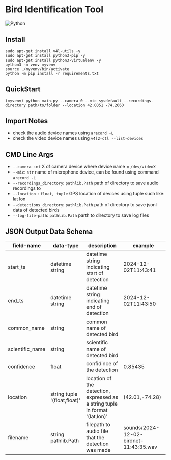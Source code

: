 # Bird Identification Tool
![Python](https://img.shields.io/static/v1?&message=Python%203.12&logo=python&labelColor=5c5c5c&color=1182c3&logoColor=white&label=%20)&nbsp;
## Install
```
sudo apt-get install v4l-utils -y
sudo apt-get install python3-pip -y
sudo apt-get install python3-virtualenv -y
python3 -m venv myvenv
source ./myvenv/bin/activate
python -m pip install -r requirements.txt
```

## QuickStart
```
(myvenv) python main.py --camera 0 --mic sysdefault --recordings-directory path/to/folder --location 42.0051 -74.2660
```
## Import Notes
- check the audio device names using ```arecord -L```
- check the video device names using ```v4l2-ctl --list-devices```

## CMD Line Args
- ```--camera```: ```int``` X of camera device where device name = ```/dev/videoX```
- ```--mic```: ```str``` name of microphone device, can be found using command ```arecord -L```
- ```--recordings_directory```: ```pathlib.Path``` path of directory to save audio recordings to
- ```--location ```: ```float, tuple``` GPS location of devices using tuple such like: lat lon
- ```--detections_directory```: ```pathlib.Path``` path of directory to save jsonl data of detected birds
- ```--log-file-path```: ```pathlib.Path``` parth to directory to save log files

## JSON Output Data Schema 
|field-name|data-type|description|example|
|----------|---------|-----------|-------|
|start_ts|datetime string|datetime string indicating start of detection|2024-12-02T11:43:41|
|end_ts|datetime string|datetime string indicating end of detection|2024-12-02T11:43:50|
|common_name|string|common name of detected bird||
|scientific_name|string|scientific name of detected bird||
|confidence|float|confidince of the detection|0.85435|
|location|string tuple '(float,float)'|location of the detection, expressed as a string tuple in format '(lat,lon)'|(42.01,-74.28)|
|filename|string pathlib.Path|filepath to audio file that the detection was made|sounds/2024-12-02-birdnet-11:43:35.wav|
